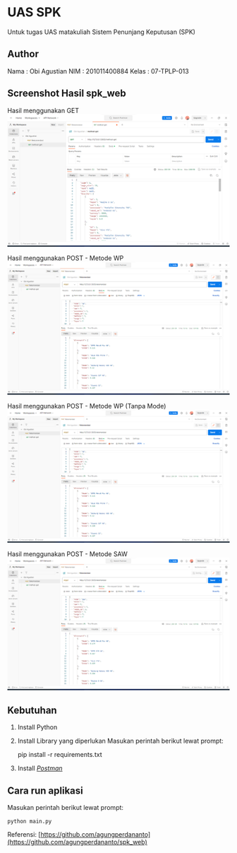 # UAS SPK
Untuk tugas UAS matakuliah Sistem Penunjang Keputusan (SPK)

## Author
Nama : Obi Agustian
NIM : 201011400884
Kelas : 07-TPLP-013

## Screenshot Hasil spk_web
Hasil menggunakan GET
<img src='screenshot/Menggunakan Method GET.png' alt='Menggunakan Method GET'/>

Hasil menggunakan POST - Metode WP
<img src='screenshot/Menggunakan POST - Metode WP.png' alt='Metode WP'/>

Hasil menggunakan POST - Metode WP (Tanpa Mode)
<img src='screenshot/Menggunakan POST - Metode WP.png' alt='Metode WP (Tanpa Mode)'/>

Hasil menggunakan POST - Metode SAW
<img src='screenshot/Menggunakan POST - Metode SAW.png' alt='POST - Metode SAW'/>


## Kebutuhan
1. Install Python
2. Install Library yang diperlukan
    Masukan perintah berikut lewat prompt:

    pip install -r requirements.txt

3. Install *[Postman](https://www.postman.com/downloads/)*

## Cara run aplikasi
Masukan perintah berikut lewat prompt:

    python main.py

Referensi:
[https://github.com/agungperdananto](https://github.com/agungperdananto/spk_web)
